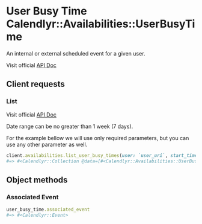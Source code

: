 # User Busy Time Calendlyr::Availabilities::UserBusyTime

An internal or external scheduled event for a given user.

Visit official [API Doc](https://developer.calendly.com/api-docs/acae53ca17454-user-busy-time)

## Client requests

### List

Visit official [API Doc](https://developer.calendly.com/api-docs/5920076156501-list-user-busy-times)

Date range can be no greater than 1 week (7 days).

For the example bellow we will use only required parameters, but you can use any other parameter as well.
```ruby
client.availabilities.list_user_busy_times(user: `user_uri`, start_time: `start_time`, end_time: `end_time`)
#=> #<Calendlyr::Collection @data=[#<Calendlyr::Availabilities::UserBusyTime type="calendly", start_time="2020-01-02T20:00:00.000000Z", end_time="2020-01-02T20:30:00.000000Z", buffered_start_time="2020-01-02T19:30:00.000000Z", buffered_end_time="2020-01-02T21:00:00.000000Z", event=#<OpenStruct uri="https://api.calendly.com/scheduled_events/abc123">, client=#<Calendlyr::Client>, uuid=nil>, #<Calendlyr::UserBusyTime type="calendly", start_time="2020-01-05T20:00:00.000000Z", end_time="2020-01-05T20:30:00.000000Z", buffered_start_time="2020-01-05T19:30:00.000000Z", buffered_end_time="2020-01-05T21:00:00.000000Z", event=#<OpenStruct uri="https://api.calendly.com/scheduled_events/abc12345">, client=#<Calendlyr::Client>, uuid=nil>, #<Calendlyr::UserBusyTime type="external", start_time="2020-01-07T20:00:00.000000Z", end_time="2020-01-07T20:30:00.000000Z", client=#<Calendlyr::Client>, uuid=nil>], @count=nil, @next_page=nil, @next_page_token=nil, @client=#<Calendlyr::Client>>
```

## Object methods

### Associated Event

```ruby
user_busy_time.associated_event
#=> #<Calendlyr::Event>
```
